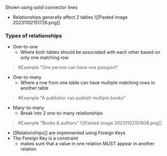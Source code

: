 Shown using solid connector lines
- Relationships generally affect 2 tables
![[Pasted image 20231102151726.png]]
### Types of relationships
- One-to-one
	- Where both tables should be associated with each other based on only one matching row
>	#Example 
>	"One person can have one passport"
- One-to-many
	- Where a row from one table can have multiple matching rows in another table
>	#Example 
>	"A publisher can publish multiple books"
- Many-to-many
	- Break into 2 one-to-many relationships
>	#Example 
>	"Books & authors"
>![[Pasted image 20231102151808.png]]

- [[Relationships]] are implemented using Foreign Keys
- The Foreign Key is a constraint
	- makes sure that a value in one relation MUST appear in another relation
